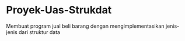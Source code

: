 # Proyek-Uas-Strukdat
Membuat program jual beli barang dengan mengimplementasikan jenis-jenis dari struktur data
